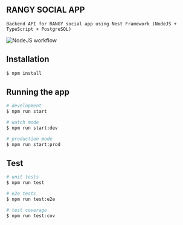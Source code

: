 ## RANGY SOCIAL APP

`Backend API for RANGY social app using Nest Framework (NodeJS + TypeScript + PostgreSQL)`

![NodeJS workflow](https://github.com/vikassharma96/rangy-social-backend/actions/workflows/node.yml/badge.svg)

## Installation

```bash
$ npm install
```

## Running the app

```bash
# development
$ npm run start

# watch mode
$ npm run start:dev

# production mode
$ npm run start:prod
```

## Test

```bash
# unit tests
$ npm run test

# e2e tests
$ npm run test:e2e

# test coverage
$ npm run test:cov
```
